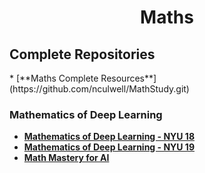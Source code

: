 <div align="center">
	<h1> Maths</h1>
</div>


<h2> Complete Repositories</h2>
* [**Maths Complete Resources**](https://github.com/nculwell/MathStudy.git)



<h3> Mathematics of Deep Learning</h3>

* [**Mathematics of Deep Learning - NYU 18**](https://github.com/joanbruna/MathsDL-spring18.git)
* [**Mathematics of Deep Learning - NYU 19**](https://github.com/joanbruna/MathsDL-spring19.git)
* [**Math Mastery for AI**](https://github.com/Niraj-Lunavat/Maths-for-Artificial-Intelligence.git)

